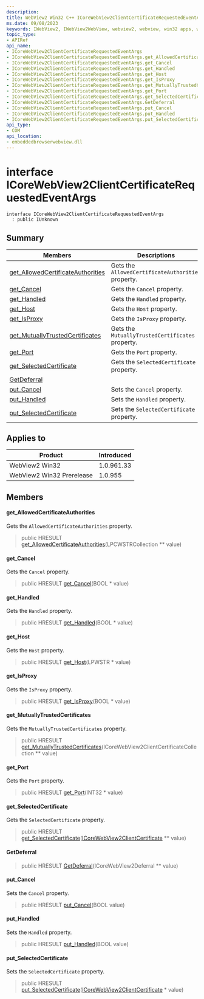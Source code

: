 ```yaml
---
description: 
title: WebView2 Win32 C++ ICoreWebView2ClientCertificateRequestedEventArgs
ms.date: 09/08/2023
keywords: IWebView2, IWebView2WebView, webview2, webview, win32 apps, win32, edge, ICoreWebView2, ICoreWebView2Controller, browser control, edge html, ICoreWebView2ClientCertificateRequestedEventArgs
topic_type: 
- APIRef
api_name:
- ICoreWebView2ClientCertificateRequestedEventArgs
- ICoreWebView2ClientCertificateRequestedEventArgs.get_AllowedCertificateAuthorities
- ICoreWebView2ClientCertificateRequestedEventArgs.get_Cancel
- ICoreWebView2ClientCertificateRequestedEventArgs.get_Handled
- ICoreWebView2ClientCertificateRequestedEventArgs.get_Host
- ICoreWebView2ClientCertificateRequestedEventArgs.get_IsProxy
- ICoreWebView2ClientCertificateRequestedEventArgs.get_MutuallyTrustedCertificates
- ICoreWebView2ClientCertificateRequestedEventArgs.get_Port
- ICoreWebView2ClientCertificateRequestedEventArgs.get_SelectedCertificate
- ICoreWebView2ClientCertificateRequestedEventArgs.GetDeferral
- ICoreWebView2ClientCertificateRequestedEventArgs.put_Cancel
- ICoreWebView2ClientCertificateRequestedEventArgs.put_Handled
- ICoreWebView2ClientCertificateRequestedEventArgs.put_SelectedCertificate
api_type:
- COM
api_location:
- embeddedbrowserwebview.dll
---
```


# interface ICoreWebView2ClientCertificateRequestedEventArgs

```
interface ICoreWebView2ClientCertificateRequestedEventArgs
  : public IUnknown
```

## Summary

 Members                        | Descriptions
--------------------------------|---------------------------------------------
[get_AllowedCertificateAuthorities](#get_allowedcertificateauthorities) | Gets the `AllowedCertificateAuthorities` property.
[get_Cancel](#get_cancel) | Gets the `Cancel` property.
[get_Handled](#get_handled) | Gets the `Handled` property.
[get_Host](#get_host) | Gets the `Host` property.
[get_IsProxy](#get_isproxy) | Gets the `IsProxy` property.
[get_MutuallyTrustedCertificates](#get_mutuallytrustedcertificates) | Gets the `MutuallyTrustedCertificates` property.
[get_Port](#get_port) | Gets the `Port` property.
[get_SelectedCertificate](#get_selectedcertificate) | Gets the `SelectedCertificate` property.
[GetDeferral](#getdeferral) | 
[put_Cancel](#put_cancel) | Sets the `Cancel` property.
[put_Handled](#put_handled) | Sets the `Handled` property.
[put_SelectedCertificate](#put_selectedcertificate) | Sets the `SelectedCertificate` property.

## Applies to

Product                         | Introduced
--------------------------------|---------------------------------------------
WebView2 Win32            |    1.0.961.33
WebView2 Win32 Prerelease |    1.0.955

## Members

#### get_AllowedCertificateAuthorities

Gets the `AllowedCertificateAuthorities` property.

> public HRESULT [get_AllowedCertificateAuthorities](#get_allowedcertificateauthorities)(LPCWSTRCollection ** value)

#### get_Cancel

Gets the `Cancel` property.

> public HRESULT [get_Cancel](#get_cancel)(BOOL * value)

#### get_Handled

Gets the `Handled` property.

> public HRESULT [get_Handled](#get_handled)(BOOL * value)

#### get_Host

Gets the `Host` property.

> public HRESULT [get_Host](#get_host)(LPWSTR * value)

#### get_IsProxy

Gets the `IsProxy` property.

> public HRESULT [get_IsProxy](#get_isproxy)(BOOL * value)

#### get_MutuallyTrustedCertificates

Gets the `MutuallyTrustedCertificates` property.

> public HRESULT [get_MutuallyTrustedCertificates](#get_mutuallytrustedcertificates)(ICoreWebView2ClientCertificateCollection ** value)

#### get_Port

Gets the `Port` property.

> public HRESULT [get_Port](#get_port)(INT32 * value)

#### get_SelectedCertificate

Gets the `SelectedCertificate` property.

> public HRESULT [get_SelectedCertificate](#get_selectedcertificate)([ICoreWebView2ClientCertificate](icorewebview2clientcertificate.md) ** value)

#### GetDeferral

> public HRESULT [GetDeferral](#getdeferral)(ICoreWebView2Deferral ** value)

#### put_Cancel

Sets the `Cancel` property.

> public HRESULT [put_Cancel](#put_cancel)(BOOL value)

#### put_Handled

Sets the `Handled` property.

> public HRESULT [put_Handled](#put_handled)(BOOL value)

#### put_SelectedCertificate

Sets the `SelectedCertificate` property.

> public HRESULT [put_SelectedCertificate](#put_selectedcertificate)([ICoreWebView2ClientCertificate](icorewebview2clientcertificate.md) * value)


